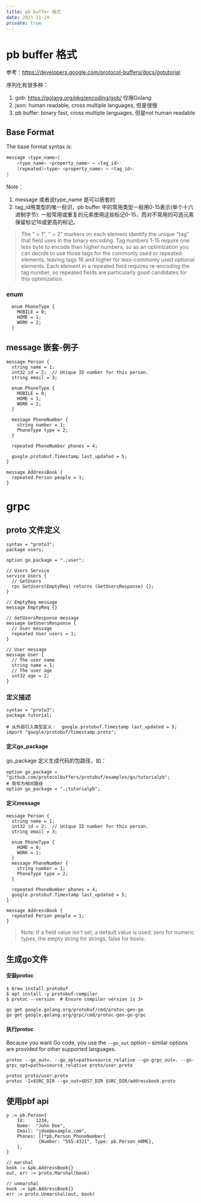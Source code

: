 ```yaml
---
title: pb buffer 格式
date: 2021-11-24
private: true
---
```

# pb buffer 格式
参考：https://developers.google.com/protocol-buffers/docs/gotutorial

序列化有很多种：
1. gob:  https://golang.org/pkg/encoding/gob/ 仅限Golang
2. json: human readable, cross multiple languages, 但是很慢
3. pb buffer: binary fast, cross multiple languages, 但是not human readable

## Base Format
The base format syntax is:

```s
message <type_name>{
    <type_name> <property_name> = <tag_id>;
    [repeated]<type> <property_name> = <tag_id>;
}
```

Note：
1. message 或者说type_name 是可以嵌套的
2. tag_id用类型的唯一标识，pb buffer 中的常用类型一般用0-15表示(单个十六进制字节). 一般常用或重复的元素使用这些标记0-15，而对不常用的可选元素保留标记16或更高的标记。

> The " = 1", " = 2" markers on each element identify the unique "tag" that field uses in the binary encoding. Tag numbers 1-15 require one less byte to encode than higher numbers, so as an optimization you can decide to use those tags for the commonly used or repeated elements, leaving tags 16 and higher for less-commonly used optional elements. Each element in a repeated field requires re-encoding the tag number, so repeated fields are particularly good candidates for this optimization.



### enum
      enum PhoneType {
        MOBILE = 0;
        HOME = 1;
        WORK = 2;
      }

## message 嵌套-例子
    message Person {
      string name = 1;
      int32 id = 2;  // Unique ID number for this person.
      string email = 3;

      enum PhoneType {
        MOBILE = 0;
        HOME = 1;
        WORK = 2;
      }

      message PhoneNumber {
        string number = 1;
        PhoneType type = 2;
      }

      repeated PhoneNumber phones = 4;

      google.protobuf.Timestamp last_updated = 5;
    }

    message AddressBook {
      repeated Person people = 1;
    }

# grpc
## proto 文件定义

    syntax = "proto3";
    package users;

    option go_package = ".;user";

    // Users Service
    service Users {
      // GetUsers
      rpc GetUsers(EmptyReq) returns (GetUsersResponse) {};
    }

    // EmptyReq message
    message EmptyReq {}

    // GetUsersResponse message
    message GetUsersResponse {
      // User message
      repeated User users = 1;
    }

    // User message
    message User {
      // The user name
      string name = 1;
      // The user age
      int32 age = 2;
    }

### 定义描述
    syntax = "proto3";
    package tutorial;

    # 从外部引入类型定义：  google.protobuf.Timestamp last_updated = 5;
    import "google/protobuf/timestamp.proto";

#### 定义go_package
go_package 定义生成代码的包路径，如：

    option go_package = "github.com/protocolbuffers/protobuf/examples/go/tutorialpb";
    # 简写为相对路径
    option go_package = ".;tutorialpb";

#### 定义message

    message Person {
      string name = 1;
      int32 id = 2;  // Unique ID number for this person.
      string email = 3;

      enum PhoneType {
        HOME = 0;
        WORK = 1;
      }
      message PhoneNumber {
        string number = 1;
        PhoneType type = 2;
      }

      repeated PhoneNumber phones = 4;
      google.protobuf.Timestamp last_updated = 5;
    }

    message AddressBook {
      repeated Person people = 1;
    }

> Note: If a field value isn't set, a default value is used: zero for numeric types, the empty string for strings, false for bools.

## 生成go文件
#### 安装protoc
    $ brew install protobuf
    $ apt install -y protobuf-compiler
    $ protoc --version  # Ensure compiler version is 3+

    go get google.golang.org/protobuf/cmd/protoc-gen-go
    go get google.golang.org/grpc/cmd/protoc-gen-go-grpc

#### 执行protoc
Because you want Go code, you use the `--go_out` option – similar options are provided for other supported languages.

    protoc --go_out=. --go_opt=paths=source_relative --go-grpc_out=. --go-grpc_opt=paths=source_relative proto/user.proto

    protoc proto/user.proto
    protoc -I=$SRC_DIR --go_out=$DST_DIR $SRC_DIR/addressbook.proto

## 使用pbf api

    p := pb.Person{
        Id:    1234,
        Name:  "John Doe",
        Email: "jdoe@example.com",
        Phones: []*pb.Person_PhoneNumber{
                {Number: "555-4321", Type: pb.Person_HOME},
        },
    }

    // marshal
    book := &pb.AddressBook{}
    out, err := proto.Marshal(book)

    // unmarshal
    book := &pb.AddressBook{}
    err := proto.Unmarshal(out, book)